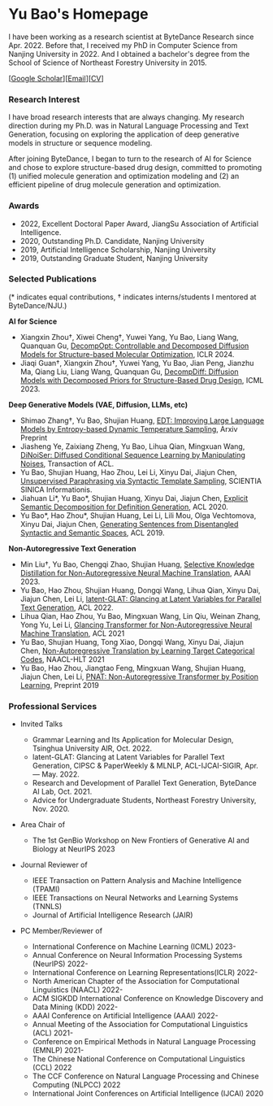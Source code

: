 # Yu Bao's Homepage

I have been working as a research scientist at ByteDance Research since Apr. 2022.
Before that, I received my PhD in Computer Science from Nanjing University in 2022. And I obtained a bachelor's degree from the School of Science of Northeast Forestry University in 2015.

[[Google Scholar](https://scholar.google.com/citations?authuser=1&user=TqMb6nMAAAAJ)][[Email](nlp.baoy@gmail.com)][[CV](./files/baoy_CV.pdf)]

### Research Interest

I have broad research interests that are always changing. My research direction during my Ph.D. was in Natural Language Processing and Text Generation, focusing on exploring the application of deep generative models in structure or sequence modeling.

After joining ByteDance, I began to turn to the research of AI for Science and chose to explore structure-based drug design, committed to promoting (1) unified molecule generation and optimization modeling and (2) an efficient pipeline of drug molecule generation and optimization.

### Awards

- 2022, Excellent Doctoral Paper Award, JiangSu Association of Artificial Intelligence.
- 2020, Outstanding Ph.D. Candidate, Nanjing University
- 2019, Artificial Intelligence Scholarship, Nanjing University
- 2019, Outstanding Graduate Student, Nanjing University

### Selected Publications

(* indicates equal contributions, † indicates interns/students I mentored at ByteDance/NJU.)

**AI for Science**

- Xiangxin Zhou†, Xiwei Cheng†, Yuwei Yang, Yu Bao, Liang Wang, Quanquan Gu, [DecompOpt: Controllable and Decomposed Diffusion Models for Structure-based Molecular Optimization](https://arxiv.org/abs/2403.13829), ICLR 2024.
- Jiaqi Guan†, Xiangxin Zhou†, Yuwei Yang, Yu Bao, Jian Peng, Jianzhu Ma, Qiang Liu, Liang Wang, Quanquan Gu, [DecompDiff: Diffusion Models with Decomposed Priors for Structure-Based Drug Design](https://arxiv.org/abs/2403.07902), ICML 2023.

**Deep Generative Models (VAE, Diffusion, LLMs, etc)**

- Shimao Zhang†, Yu Bao, Shujian Huang, [EDT: Improving Large Language Models by Entropy-based Dynamic Temperature Sampling](https://arxiv.org/pdf/2403.14541.pdf), Arxiv Preprint
- Jiasheng Ye, Zaixiang Zheng, Yu Bao, Lihua Qian, Mingxuan Wang, [DiNoiSer: Diffused Conditional Sequence Learning by Manipulating Noises](https://arxiv.org/abs/2302.10025), Transaction of ACL.
- Yu Bao, Shujian Huang, Hao Zhou, Lei Li, Xinyu Dai, Jiajun Chen, [Unsupervised Paraphrasing via Syntactic Template Sampling](https://www.sciengine.com/SSI/doi/10.1360/SSI-2021-0065;JSESSIONID=81ea9517-be4e-4348-81b7-739c29cb09ac), SCIENTIA SINICA Informationis.
- Jiahuan Li*, Yu Bao*, Shujian Huang, Xinyu Dai, Jiajun Chen, [Explicit Semantic Decomposition for Definition Generation](https://virtual.acl2020.org/paper_main.65.html), ACL 2020.
- Yu Bao*, Hao Zhou*, Shujian Huang, Lei Li, Lili Mou, Olga Vechtomova, Xinyu Dai, Jiajun Chen, [Generating Sentences from Disentangled Syntactic and Semantic Spaces](https://aclanthology.org/P19-1602.pdf), ACL 2019.

**Non-Autoregressive Text Generation**

- Min Liu†, Yu Bao, Chengqi Zhao, Shujian Huang, [Selective Knowledge Distillation for Non-Autoregressive Neural Machine Translation](https://arxiv.org/abs/2303.17910), AAAI 2023.
- Yu Bao, Hao Zhou, Shujian Huang, Dongqi Wang, Lihua Qian, Xinyu Dai, Jiajun Chen, Lei Li, [latent-GLAT: Glancing at Latent Variables for Parallel Text Generation](https://baoy-nlp.github.io/files/Latent_GLAT.pdf), ACL 2022.
- Lihua Qian, Hao Zhou, Yu Bao, Mingxuan Wang, Lin Qiu, Weinan Zhang, Yong Yu, Lei Li, [Glancing Transformer for Non-Autoregressive Neural Machine Translation](https://aclanthology.org/2021.acl-long.155.pdf), ACL 2021
- Yu Bao, Shujian Huang, Tong Xiao, Dongqi Wang, Xinyu Dai, Jiajun Chen, [Non-Autoregressive Translation by Learning Target Categorical Codes](https://aclanthology.org/2021.naacl-main.458.pdf), NAACL-HLT 2021
- Yu Bao, Hao Zhou, Jiangtao Feng, Mingxuan Wang, Shujian Huang, Jiajun Chen, Lei Li, [PNAT: Non-Autoregressive Transformer by Position Learning](https://arxiv.org/abs/1911.10677), Preprint 2019

### Professional Services

- Invited Talks
  - Grammar Learning and Its Application for Molecular Design, Tsinghua University AIR, Oct. 2022.
  - latent-GLAT: Glancing at Latent Variables for Parallel Text Generation, CIPSC & PaperWeekly & MLNLP, ACL-IJCAI-SIGIR, Apr. — May. 2022.
  - Research and Development of Parallel Text Generation, ByteDance AI Lab, Oct. 2021.
  - Advice for Undergraduate Students, Northeast Forestry University, Nov. 2020.

- Area Chair of
  - The 1st GenBio Workshop on New Frontiers of Generative AI and Biology at NeurIPS 2023
- Journal Reviewer of
  - IEEE Transaction on Pattern Analysis and Machine Intelligence (TPAMI)
  - IEEE Transactions on Neural Networks and Learning Systems (TNNLS)
  - Journal of Artificial Intelligence Research (JAIR)
- PC Member/Reviewer of
  - International Conference on Machine Learning (ICML) 2023-
  - Annual Conference on Neural Information Processing Systems (NeurIPS) 2022-
  - International Conference on Learning Representations(ICLR) 2022-
  - North American Chapter of the Association for Computational Linguistics (NAACL) 2022-
  - ACM SIGKDD International Conference on Knowledge Discovery and Data Mining (KDD) 2022-
  - AAAI Conference on Artificial Intelligence (AAAI) 2022-
  - Annual Meeting of the Association for Computational Linguistics (ACL) 2021-
  - Conference on Empirical Methods in Natural Language Processing (EMNLP) 2021-
  - The Chinese National Conference on Computational Linguistics (CCL) 2022
  - The CCF Conference on Natural Language Processing and Chinese Computing (NLPCC) 2022
  - International Joint Conferences on Artificial Intelligence (IJCAI) 2020

<!--
**baoy-nlp/baoy-nlp** is a ✨ _special_ ✨ repository because its `README.md` (this file) appears on your GitHub profile.
Here are some ideas to get you started:

- 🔭 I’m currently working on ...
- 🌱 I’m currently learning ...
- 👯 I’m looking to collaborate on ...
- 🤔 I’m looking for help with ...
- 💬 Ask me about ...
- 📫 How to reach me: ...
- 😄 Pronouns: ...
- ⚡ Fun fact: ...
-->